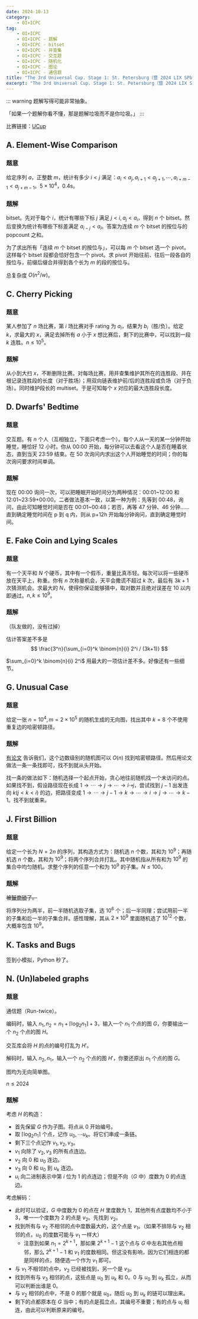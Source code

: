 ```yaml
---
date: 2024-10-13
category:
    - OI×ICPC
tag:
    - OI×ICPC
    - OI×ICPC - 题解
    - OI×ICPC - bitset
    - OI×ICPC - 并查集
    - OI×ICPC - 交互题
    - OI×ICPC - 随机化
    - OI×ICPC - 图论
    - OI×ICPC - 通信题
title: "The 3rd Universal Cup. Stage 1: St. Petersburg（暨 2024 LIX SPbSU Championship）部分题解"
excerpt: "The 3rd Universal Cup. Stage 1: St. Petersburg（暨 2024 LIX SPbSU Championship）部分题目的题解：<br>A. Element-Wise Comparison<br>C. Cherry Picking<br>D. Dwarfs' Bedtime<br>E. Fake Coin and Lying Scales<br>G. Unusual Case<br>J. First Billion<br>K. Tasks and Bugs<br>N. (Un)labeled graphs"
---
```


::: warning
题解写得可能非常抽象。

「如果一个题解你看不懂，那是题解垃圾而不是你垃圾。」
:::

比赛链接：[UCup](https://contest.ucup.ac/contest/1696)

## A. Element-Wise Comparison
### 题意
给定序列 $a$，正整数 $m$，统计有多少 $i<j$ 满足：$a_i<a_j,a_{i+1}<a_{j+1},\cdots ,a_{i+m-1}<a_{j+m-1}$。$5\times 10^4$，0.4s。

### 题解
bitset。先对于每个 $i$，统计有哪些下标 $j$ 满足 $j<i,a_j<a_i$，得到 $n$ 个 bitset。然后变换为统计有哪些下标差满足 $a_{i-j}<a_i$。答案为连续 $m$ 个 bitset 的按位与的 popcount 之和。

为了求出所有「连续 $m$ 个 bitset 的按位与」，可以每 $m$ 个 bitset 选一个 pivot，这样每个 bitset 段都会恰好包含一个 pivot。求 pivot 开始往前、往后一段各自的按位与，前缀后缀合并得到各个长为 $m$ 的段的按位与。

总复杂度 $O(n^2/w)$。

## C. Cherry Picking
### 题意
某人参加了 $n$ 场比赛，第 $i$ 场比赛对手 rating 为 $a_i$，结果为 $b_i$（胜/负）。给定 $k$，求最大的 $x$，满足去掉所有 $a$ 小于 $x$ 想比赛后，剩下的比赛中，可以找到一段 $k$ 连胜。$n\leq 10^5$。

### 题解
从小到大扫 $x$，不断删除比赛。对每场比赛，用并查集维护其所在的连胜段、并在根记录连胜段的长度（对于胜场）；用双向链表维护前/后的连胜段或负场（对于负场）。同时维护段长的 multiset。于是可知每个 $x$ 对应的最大连胜段长度。

## D. Dwarfs' Bedtime
### 题意
交互题。有 $n$ 个人（互相独立，下面只考虑一个）。每个人从一天的某一分钟开始睡觉，睡恰好 12 小时。你从 00:00 开始，每分钟可以去看这个人是否在睡着状态，直到当天 23:59 结束。在 $50$ 次询问内求出这个人开始睡觉的时间；你的每次询问要求时间单调。

### 题解
现在 00:00 询问一次，可以把睡眠开始时间分为两种情况：00:01~12:00 和 12:01~23:59+00:00。二者做法基本一致，以第一种为例：先等到 00:48，询问，由此可知睡觉时间是否在 00:01~00:48；若否，再等 47 分钟、46 分钟……直到确定睡觉时间在 p 到 q 内，则从 p+12h 开始每分钟询问，直到确定睡觉时间。

## E. Fake Coin and Lying Scales
### 题意
有一个天平和 $N$ 个硬币，其中有一个假币，重量比真币轻。每次可以将一些硬币放在天平上，称重。你有 $n$ 次称量机会，天平会撒谎不超过 $k$ 次，最后有 $3k+1$ 次猜测机会。求最大的 $N$，使得你保证能够猜中，取对数并且绝对误差在 $10$ 以内即通过。$n,k\leq 10^9$。

### 题解
（队友做的，没有过掉）

估计答案差不多是
$$ \frac{3^n}{\sum_{i=0}^k \binom{n}{i} 2^i / (3k+1)} $$

$\sum_{i=0}^k \binom{n}{i} 2^i$ 用最大的一项估计差不多。好像还有一些细节。

## G. Unusual Case
### 题意
给定一张 $n=10^4,m=2\times 10^5$ 的随机生成的无向图，找出其中 $k=8$ 个不使用重复边的哈密顿路径。

### 题解
[有论文](https://drops.dagstuhl.de/storage/00lipics/lipics-vol185-itcs2021/LIPIcs.ITCS.2021.60/LIPIcs.ITCS.2021.60.pdf) 告诉我们，这个边数级别的随机图可以 $O(n)$ 找到哈密顿路径。然后用论文做法一条一条找即可，找不到就从头开始。

找一条的做法如下：随机选择一个起点开始，贪心地往前随机找一个未访问的点。如果找不到，假设路径现在长成 $1\to \cdots \to j \to \cdots \to i \dashrightarrow j$，尝试找到 $j-1$ 出发连向 $k(j<k<i)$ 的边，把路径变成 $1 \to \cdots \to j-1 \to k \to \cdots \to i \to j \to \cdots \to k-1$。找不到就重来。


## J. First Billion
### 题意
给定一个长为 $N=2n$ 的序列，其构造方式为：随机选 $n$ 个数，其和为 $10^9$；再随机选 $n$ 个数，其和为 $10^9$；将两个序列合并打乱。其中随机指从所有和为 $10^9$ 的集合中均匀随机。求整个序列的任意一个和为 $10^9$ 的子集。$N\leq 100$。

### 题解
~~被[智商锁](https://uoj.ac/problem/75)了。~~

将序列分为两半，前一半随机选取子集，选 $10^6$ 个；后一半同理；尝试用前一半的子集和后一半的子集合并。感性理解，其从 $2\times 10^9$ 里面随机选了 $10^{12}$ 个数，大概率包含 $10^9$。

## K. Tasks and Bugs
签到小模拟，Python 秒了。

## N. (Un)labeled graphs
### 题意
通信题（Run-twice）。

编码时，输入 $n_1,n_2=n_1+\lceil\log_2 n_1\rceil+3$，输入一个 $n_1$ 个点的图 $G$，你要输出一个 $n_2$ 个点的图 $H$。

交互库会将 $H$ 的点的编号打乱为 $H'$。

解码时，输入 $n_2,n_1$，输入一个 $n_2$ 个点的图 $H'$，你要还原出 $n_1$ 个点的图 $G$。

图均为无向简单图。

$n\leq 2024$

### 题解
考虑 $H$ 的构造：
- 首先保留 $G$ 作为子图。将点从 $0$ 开始编号。
- 取 $\lceil\log_2 n_1\rceil$ 个点，记作 $u_0, \cdots u_k$。将它们串成一条链。
- 剩下三个点记作 $v_1,v_2,v_3$。
- $v_1$ 向除了 $v_2,v_3$ 的所有点连边。
- $v_2$ 向 $0$ 和 $u_0$ 连边。
- $v_3$ 向 $0$ 和 $u_0$ 到 $u_k$ 连边。
- $u_i$ 向二进制表示中第 $i$ 位为 $1$ 的点连边；但是不向（$G$ 中）度数为 $0$ 的点连边。

考虑解码：
- 此时可以验证，$G$ 中度数为 $0$ 的点在 $H$ 里度数为 $1$，其他所有点度数均不小于 $3$，唯一一个度数为 $2$ 的点是 $v_2$。先找到 $v_2$。
- 找到所有与 $v_2$ 不相邻的点中度数最大的，这个点是 $v_1$。（如果不排除与 $v_2$ 相邻的点，$u_0$ 的度数可能与 $v_1$ 一样大）
  - 注意到如果 $n_1=2^{k+1}$，那如果 $2^{k+1}-1$ 这个点与 $G$ 中左右其他点相邻，那么 $2^{k+1}-1$ 和 $v_1$ 的度数相同。但这没有影响，因为它们相连的都是同样的点，随便选一个作为 $v_1$ 即可。
- 与 $v_1$ 不相邻的点中，$v_2$ 已经被找到，另一个是 $v_3$。
- 找到所有与 $v_3$ 相邻的点，这些点是 $u_0$ 到 $u_k$ 和 $0$。$0$ 与 $u_0$ 到 $u_k$ 孤立，从而可以判断出谁是 $0$。
- 与 $v_2$ 相邻的点中，不是 $0$ 的那个就是 $u_0$，随后 $u_0$ 到 $u_k$ 的链可以理出来。
- 剩下的点都原本在 $G$ 当中；有的点是孤立点，其编号不重要；有的点与 $u_i$ 相连，由此可以判断原来的编号。

